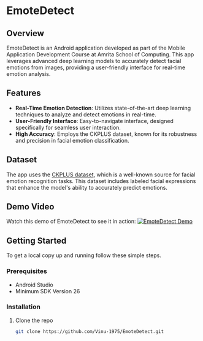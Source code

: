 # EmoteDetect

## Overview
EmoteDetect is an Android application developed as part of the Mobile Application Development Course at Amrita School of Computing. This app leverages advanced deep learning models to accurately detect facial emotions from images, providing a user-friendly interface for real-time emotion analysis.

## Features
- **Real-Time Emotion Detection**: Utilizes state-of-the-art deep learning techniques to analyze and detect emotions in real-time.
- **User-Friendly Interface**: Easy-to-navigate interface, designed specifically for seamless user interaction.
- **High Accuracy**: Employs the CKPLUS dataset, known for its robustness and precision in facial emotion classification.

## Dataset
The app uses the [CKPLUS dataset](https://www.kaggle.com/datasets/shawon10/ckplusf), which is a well-known source for facial emotion recognition tasks. This dataset includes labeled facial expressions that enhance the model's ability to accurately predict emotions.

## Demo Video
Watch this demo of EmoteDetect to see it in action:
[![EmoteDetect Demo](http://img.youtube.com/vi/z8vv0wVcU_Mf/0.jpg)](http://www.youtube.com/watch?v=z8vv0wVcU_Mf "EmoteDetect Demo")

## Getting Started
To get a local copy up and running follow these simple steps.

### Prerequisites
- Android Studio
- Minimum SDK Version 26

### Installation
1. Clone the repo
   ```sh
   git clone https://github.com/Vinu-1975/EmoteDetect.git
